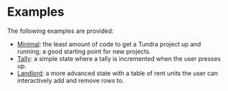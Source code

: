 # Examples

The following examples are provided: 
- [Minimal](minimal.rs): the least amount of code to get a Tundra project up and running; a good starting
point for new projects. 
- [Tally](tally.rs): a simple state where a tally is incremented when the user presses up. 
- [Landlord](landlord.rs): a more advanced state with a table of rent units the user can interactively add
and remove rows to. 
